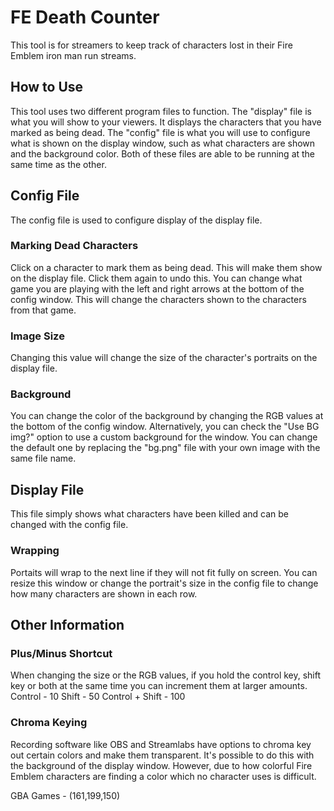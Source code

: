 # FE Death Counter
This tool is for streamers to keep track of characters lost in their Fire Emblem iron man run streams.

## How to Use
This tool uses two different program files to function. The "display" file is what you will show to your viewers. It displays the characters that you have marked as being dead. The "config" file is what you will use to configure what is shown on the display window, such as what characters are shown and the background color. Both of these files are able to be running at the same time as the other.

## Config File
The config file is used to configure display of the display file.
### Marking Dead Characters
Click on a character to mark them as being dead. This will make them show on the display file. Click them again to undo this. You can change what game you are playing with the left and right arrows at the bottom of the config window. This will change the characters shown to the characters from that game.
### Image Size
Changing this value will change the size of the character's portraits on the display file.
### Background
You can change the color of the background by changing the RGB values at the bottom of the config window. Alternatively, you can check the "Use BG img?" option to use a custom background for the window. You can change the default one by replacing the "bg.png" file with your own image with the same file name.

## Display File
This file simply shows what characters have been killed and can be changed with the config file.
### Wrapping
Portaits will wrap to the next line if they will not fit fully on screen. You can resize this window or change the portrait's size in the config file to change how many characters are shown in each row.

## Other Information

### Plus/Minus Shortcut
When changing the size or the RGB values, if you hold the control key, shift key or both at the same time you can increment them at larger amounts.
Control - 10
Shift - 50
Control + Shift - 100

### Chroma Keying
Recording software like OBS and Streamlabs have options to chroma key out certain colors and make them transparent. It's possible to do this with the background of the display window. However, due to how colorful Fire Emblem characters are finding a color which no character uses is difficult.

GBA Games - (161,199,150)
